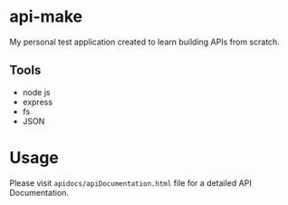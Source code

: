 # api-make

My personal test application created to learn building APIs from scratch.

## Tools
- node js
- express
- fs
- JSON

# Usage

Please visit `apidocs/apiDocumentation.html` file for a detailed API Documentation.